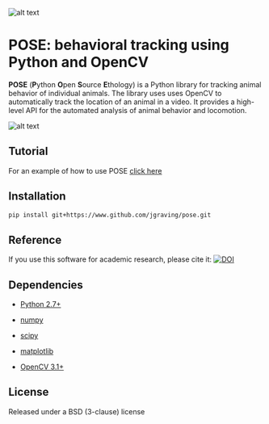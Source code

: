 ![alt text][logo]

[logo]: https://github.com/jgraving/pose/blob/master/images/pose-logo-small.png

**POSE**: behavioral tracking using Python and OpenCV
=======================================

**POSE** (**P**ython **O**pen **S**ource **E**thology) is a Python library for tracking animal behavior of individual animals. 
The library uses uses OpenCV to automatically track the location of an animal in a video. 
It provides a high-level API for the automated analysis of animal behavior and locomotion.

![alt text][screenshot]

[screenshot]: https://github.com/jgraving/pose/blob/master/images/screenshot.png

Tutorial
------------

For an example of how to use POSE [click here](https://github.com/jgraving/pose/blob/master/example/pose_tracker_example.ipynb)

Installation
------------
```bash
pip install git+https://www.github.com/jgraving/pose.git
```

Reference
----------
If you use this software for academic research, please cite it: [![DOI](https://zenodo.org/badge/24020/jgraving/pose.svg)](https://zenodo.org/badge/latestdoi/24020/jgraving/pose)

Dependencies
------------

- [Python 2.7+](http://www.python.org)

- [numpy](http://www.numpy.org/)

- [scipy](http://www.scipy.org/)

- [matplotlib](http://matplotlib.org/)

- [OpenCV 3.1+](http://opencv.org/)


License
------------

Released under a BSD (3-clause) license
